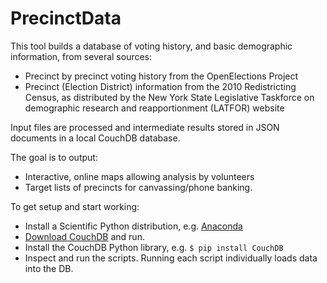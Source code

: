 # PrecinctData

This tool builds a database of voting history, and basic demographic information,
from several sources:

* Precinct by precinct voting history from the OpenElections Project
* Precinct (Election District) information from the 2010 Redistricting Census,
as distributed by the New York State Legislative Taskforce on demographic
research and reapportionment (LATFOR) website

Input files are processed and intermediate results stored in JSON documents in
a local CouchDB database.

The goal is to output:

* Interactive, online maps allowing analysis by volunteers
* Target lists of precincts for canvassing/phone banking.

To get setup and start working:

* Install a Scientific Python distribution, e.g. [Anaconda](https://www.continuum.io/downloads)
* [Download CouchDB](http://couchdb.apache.org) and run.
* Install the CouchDB Python library, e.g. `$ pip install CouchDB`
* Inspect and run the scripts.  Running each script individually loads data into the DB.
